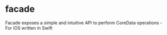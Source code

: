 # facade
Facade exposes a simple and intuitive API to perform CoreData operations - For iOS written in Swift
